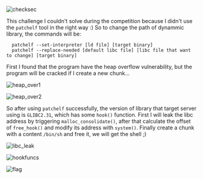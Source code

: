 ![checksec](https://github.com/user-attachments/assets/fa862ed4-5ed6-42b5-b316-30fcdac1fd65)


This challenge I couldn't solve during the competition because I didn't use the `patchelf` tool in the right way :)
So to change the path of dynammic library, the commands will be:
```
  patchelf --set-interpreter [ld file] [target binary]
  patchelf --replace-needed [default libc file] [libc file that want to change] [target binary]
```

First I found that the program have the heap overflow vulnerability, but the program will be cracked if I create a new chunk...

![heap_over1](https://github.com/user-attachments/assets/567473d2-90f2-4d90-86f6-ae0029b26052)


![heap_over2](https://github.com/user-attachments/assets/88b46767-8d1a-4c57-8864-5b2bf245a987)


So after using `patchelf` successfully, the version of library that target server using is `GLIBC2.31`, which has some `hook()` function. First I will leak the libc address by triggering `malloc_consolidate()`, after that calculate the offset of `free_hook()` and modify its address with `system()`. Finally create a chunk with a content `/bin/sh` and free it, we will get the shell ;)

![libc_leak](https://github.com/user-attachments/assets/dcc4a386-1b2e-4b5d-b283-588797c6064d)


![hookfuncs](https://github.com/user-attachments/assets/21be30d2-11c2-440e-8494-801ec4dcee6b)


![flag](https://github.com/user-attachments/assets/6d45226d-51f3-4ce2-b4fa-917b8c260467)
